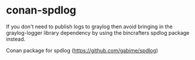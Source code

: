 # conan-spdlog

If you don't need to publish logs to graylog then avoid bringing in the graylog-logger library dependency by using the bincrafters spdlog package instead.

Conan package for spdlog (https://github.com/gabime/spdlog)
